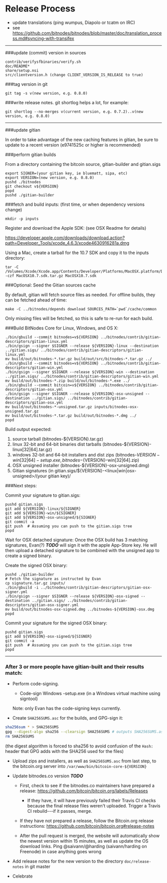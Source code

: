 Release Process
====================

* update translations (ping wumpus, Diapolo or tcatm on IRC)
* see https://github.com/bitnodes/bitnodes/blob/master/doc/translation_process.md#syncing-with-transifex

* * *

###update (commit) version in sources

	contrib/verifysfbinaries/verify.sh
	doc/README*
	share/setup.nsi
	src/clientversion.h (change CLIENT_VERSION_IS_RELEASE to true)

###tag version in git

	git tag -s v(new version, e.g. 0.8.0)

###write release notes. git shortlog helps a lot, for example:

	git shortlog --no-merges v(current version, e.g. 0.7.2)..v(new version, e.g. 0.8.0)

* * *

###update gitian

 In order to take advantage of the new caching features in gitian, be sure to update to a recent version (e9741525c or higher is recommended)

###perform gitian builds

 From a directory containing the bitcoin source, gitian-builder and gitian.sigs

	export SIGNER=(your gitian key, ie bluematt, sipa, etc)
	export VERSION=(new version, e.g. 0.8.0)
	pushd ./bitnodes
	git checkout v${VERSION}
	popd
	pushd ./gitian-builder

###fetch and build inputs: (first time, or when dependency versions change)
 
	mkdir -p inputs

 Register and download the Apple SDK: (see OSX Readme for details)
 
 https://developer.apple.com/downloads/download.action?path=Developer_Tools/xcode_4.6.3/xcode4630916281a.dmg
 
 Using a Mac, create a tarball for the 10.7 SDK and copy it to the inputs directory:
 
	tar -C /Volumes/Xcode/Xcode.app/Contents/Developer/Platforms/MacOSX.platform/Developer/SDKs/ -czf MacOSX10.7.sdk.tar.gz MacOSX10.7.sdk

###Optional: Seed the Gitian sources cache

  By default, gitian will fetch source files as needed. For offline builds, they can be fetched ahead of time:

	make -C ../bitnodes/depends download SOURCES_PATH=`pwd`/cache/common

  Only missing files will be fetched, so this is safe to re-run for each build.

###Build BitNodes Core for Linux, Windows, and OS X:

	./bin/gbuild --commit bitnodes=v${VERSION} ../bitnodes/contrib/gitian-descriptors/gitian-linux.yml
	./bin/gsign --signer $SIGNER --release ${VERSION}-linux --destination ../gitian.sigs/ ../bitnodes/contrib/gitian-descriptors/gitian-linux.yml
	mv build/out/bitnodes-*.tar.gz build/out/src/bitnodes-*.tar.gz ../
	./bin/gbuild --commit bitnodes=v${VERSION} ../bitnodes/contrib/gitian-descriptors/gitian-win.yml
	./bin/gsign --signer $SIGNER --release ${VERSION}-win --destination ../gitian.sigs/ ../bitnodes/contrib/gitian-descriptors/gitian-win.yml
	mv build/out/bitnodes-*.zip build/out/bitnodes-*.exe ../
	./bin/gbuild --commit bitcoin=v${VERSION} ../bitnodes/contrib/gitian-descriptors/gitian-osx.yml
	./bin/gsign --signer $SIGNER --release ${VERSION}-osx-unsigned --destination ../gitian.sigs/ ../bitnodes/contrib/gitian-descriptors/gitian-osx.yml
	mv build/out/bitnodes-*-unsigned.tar.gz inputs/bitnodes-osx-unsigned.tar.gz
	mv build/out/bitnodes-*.tar.gz build/out/bitnodes-*.dmg ../
	popd
  Build output expected:

  1. source tarball (bitnodes-${VERSION}.tar.gz)
  2. linux 32-bit and 64-bit binaries dist tarballs (bitnodes-${VERSION}-linux[32|64].tar.gz)
  3. windows 32-bit and 64-bit installers and dist zips (bitnodes-${VERSION}-win[32|64]-setup.exe, bitnodes-${VERSION}-win[32|64].zip)
  4. OSX unsigned installer (bitnodes-${VERSION}-osx-unsigned.dmg)
  5. Gitian signatures (in gitian.sigs/${VERSION}-<linux|win|osx-unsigned>/(your gitian key)/

###Next steps:

Commit your signature to gitian.sigs:

	pushd gitian.sigs
	git add ${VERSION}-linux/${SIGNER}
	git add ${VERSION}-win/${SIGNER}
	git add ${VERSION}-osx-unsigned/${SIGNER}
	git commit -a
	git push  # Assuming you can push to the gitian.sigs tree
	popd

  Wait for OSX detached signature:
	Once the OSX build has 3 matching signatures, Evan(?) ***TODO*** will sign it with the apple App-Store key.
	He will then upload a detached signature to be combined with the unsigned app to create a signed binary.

  Create the signed OSX binary:

	pushd ./gitian-builder
	# Fetch the signature as instructed by Evan
	cp signature.tar.gz inputs/
	./bin/gbuild -i ../bitnodes/contrib/gitian-descriptors/gitian-osx-signer.yml
	./bin/gsign --signer $SIGNER --release ${VERSION}-osx-signed --destination ../gitian.sigs/ ../bitnodes/contrib/gitian-descriptors/gitian-osx-signer.yml
	mv build/out/bitnodes-osx-signed.dmg ../bitnodes-${VERSION}-osx.dmg
	popd

Commit your signature for the signed OSX binary:

	pushd gitian.sigs
	git add ${VERSION}-osx-signed/${SIGNER}
	git commit -a
	git push  # Assuming you can push to the gitian.sigs tree
	popd

-------------------------------------------------------------------------

### After 3 or more people have gitian-built and their results match:

- Perform code-signing.

    - Code-sign Windows -setup.exe (in a Windows virtual machine using signtool)

  Note: only Evan has the code-signing keys currently.

- Create `SHA256SUMS.asc` for the builds, and GPG-sign it:
```bash
sha256sum * > SHA256SUMS
gpg --digest-algo sha256 --clearsign SHA256SUMS # outputs SHA256SUMS.asc
rm SHA256SUMS
```
(the digest algorithm is forced to sha256 to avoid confusion of the `Hash:` header that GPG adds with the SHA256 used for the files)

- Upload zips and installers, as well as `SHA256SUMS.asc` from last step, to the bitcoin.org server
  into `/var/www/bin/bitcoin-core-${VERSION}`

- Update bitnodes.co version ***TODO***

  - First, check to see if the bitnodes.co maintainers have prepared a
    release: https://github.com/bitcoin/bitcoin.org/labels/Releases

      - If they have, it will have previously failed their Travis CI
        checks because the final release files weren't uploaded.
        Trigger a Travis CI rebuild---if it passes, merge.

  - If they have not prepared a release, follow the Bitcoin.org release
    instructions: https://github.com/bitcoin/bitcoin.org#release-notes

  - After the pull request is merged, the website will automatically show the newest version within 15 minutes, as well
    as update the OS download links. Ping @saivann/@harding (saivann/harding on Freenode) in case anything goes wrong

- Add release notes for the new version to the directory `doc/release-notes` in git master

- Celebrate
